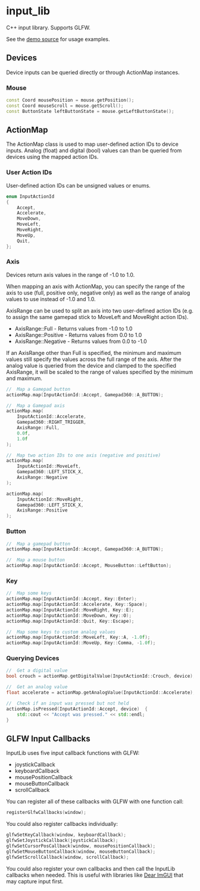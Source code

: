 # input_lib

C++ input library. Supports GLFW.

See the [demo source](input_lib_demo/src/main.cpp) for usage examples.

## Devices

Device inputs can be queried directly or through ActionMap instances.


### Mouse

```cpp
const Coord mousePosition = mouse.getPosition();
const Coord mouseScroll = mouse.getScroll();
const ButtonState leftButtonState = mouse.getLeftButtonState();
```


## ActionMap

The ActionMap class is used to map user-defined action IDs to device inputs. Analog (float) and digital (bool) values can than be queried from devices using the mapped action IDs.


### User Action IDs

User-defined action IDs can be unsigned values or enums.

```cpp
enum InputActionId
{
    Accept,
    Accelerate,
    MoveDown,
    MoveLeft,
    MoveRight,
    MoveUp,
    Quit,
};
```

### Axis

Devices return axis values in the range of -1.0 to 1.0.

When mapping an axis with ActionMap, you can specify the range of the axis to use (full, positive only, negative only) as well as the range of analog values to use instead of -1.0 and 1.0.

AxisRange can be used to split an axis into two user-defined action IDs (e.g. to assign the same gamepad stick to MoveLeft and MoveRight action IDs).

* AxisRange::Full - Returns values from -1.0 to 1.0
* AxisRange::Positive - Returns values from 0.0 to 1.0
* AxisRange::Negative - Returns values from 0.0 to -1.0

If an AxisRange other than Full is specified, the minimum and maximum values still specify the values across the full range of the axis. After the analog value is queried from the device and clamped to the specified AxisRange, it will be scaled to the range of values specified by the minimum and maximum.

```cpp
//  Map a Gamepad button
actionMap.map(InputActionId::Accept, Gamepad360::A_BUTTON);

//  Map a Gamepad axis
actionMap.map(
    InputActionId::Accelerate,
    Gamepad360::RIGHT_TRIGGER,
    AxisRange::Full,
    0.0f,
    1.0f
);

//  Map two action IDs to one axis (negative and positive)
actionMap.map(
    InputActionId::MoveLeft,
    Gamepad360::LEFT_STICK_X,
    AxisRange::Negative
);

actionMap.map(
    InputActionId::MoveRight,
    Gamepad360::LEFT_STICK_X,
    AxisRange::Positive
);
```


### Button

```cpp
//  Map a gamepad button
actionMap.map(InputActionId::Accept, Gamepad360::A_BUTTON);

//  Map a mouse button
actionMap.map(InputActionId::Accept, MouseButton::LeftButton);
```


### Key

```cpp
//  Map some keys
actionMap.map(InputActionId::Accept, Key::Enter);
actionMap.map(InputActionId::Accelerate, Key::Space);
actionMap.map(InputActionId::MoveRight, Key::E);
actionMap.map(InputActionId::MoveDown, Key::O);
actionMap.map(InputActionId::Quit, Key::Escape);

//  Map some keys to custom analog values
actionMap.map(InputActionId::MoveLeft, Key::A, -1.0f);
actionMap.map(InputActionId::MoveUp, Key::Comma, -1.0f);
```


### Querying Devices

```cpp
//  Get a digital value
bool crouch = actionMap.getDigitalValue(InputActionId::Crouch, device);

//  Get an analog value
float accelerate = actionMap.getAnalogValue(InputActionId::Accelerate);

//  Check if an input was pressed but not held
actionMap.isPressed(InputActionId::Accept, device)  {
    std::cout << "Accept was pressed." << std::endl;
}
```


## GLFW Input Callbacks

InputLib uses five input callback functions with GLFW:
* joystickCallback
* keyboardCallback
* mousePositionCallback
* mouseButtonCallback
* scrollCallback

You can register all of these callbacks with GLFW with one function call:

```cpp
registerGlfwCallbacks(window);
```

You could also register callbacks individually:

```cpp
glfwSetKeyCallback(window, keyboardCallback);
glfwSetJoystickCallback(joystickCallback);
glfwSetCursorPosCallback(window, mousePositionCallback);
glfwSetMouseButtonCallback(window, mouseButtonCallback);
glfwSetScrollCallback(window, scrollCallback);
```

You could also register your own callbacks and then call the InputLib callbacks when needed. This is useful with libraries like [Dear ImGUI](https://github.com/ocornut/imgui) that may capture input first.
